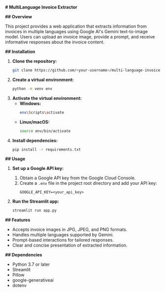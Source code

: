  **# MultiLanguage Invoice Extractor**

**## Overview**

This project provides a web application that extracts information from invoices in multiple languages using Google AI's Gemini text-to-image model. Users can upload an invoice image, provide a prompt, and receive informative responses about the invoice content.

**## Installation**

1. **Clone the repository:**
   ```bash
   git clone https://github.com/<your-username>/multi-language-invoice-extractor.git
   ```
2. **Create a virtual environment:**
   ```bash
   python -m venv env
   ```
3. **Activate the virtual environment:**
   - **Windows:**
     ```bash
     env\Scripts\activate
     ```
   - **Linux/macOS:**
     ```bash
     source env/bin/activate
     ```
4. **Install dependencies:**
   ```bash
   pip install -r requirements.txt
   ```

**## Usage**

1. **Set up a Google API key:**
   1. Obtain a Google API key from the Google Cloud Console.
   2. Create a `.env` file in the project root directory and add your API key:
      ```
      GOOGLE_API_KEY=<your_api_key>
      ```

2. **Run the Streamlit app:**
   ```bash
   streamlit run app.py
   ```

**## Features**

- Accepts invoice images in JPG, JPEG, and PNG formats.
- Handles multiple languages supported by Gemini.
- Prompt-based interactions for tailored responses.
- Clear and concise presentation of extracted information.

**## Dependencies**

- Python 3.7 or later
- Streamlit
- Pillow
- google-generativeai
- dotenv